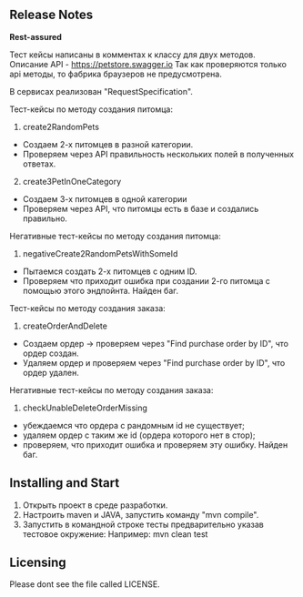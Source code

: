 Release Notes
-------------

**Rest-assured**

Тест кейсы написаны в комментах к классу для двух методов. Описание API - https://petstore.swagger.io
Так как проверяются только api методы, то фабрика браузеров не предусмотрена.

В сервисах реализован "RequestSpecification".

Тест-кейсы по методу создания питомца:
 1. create2RandomPets 
- Создаем 2-х питомцев в разной категории. 
- Проверяем через  API правильность нескольких полей в полученных ответах.
 2. create3PetInOneCategory 
- Создаем 3-х питомцев в одной категории 
- Проверяем через API, что питомцы есть в базе и создались правильно.

Негативные тест-кейсы по методу создания питомца:
 1. negativeCreate2RandomPetsWithSomeId 
- Пытаемся создать 2-х питомцев c одним ID.
- Проверяем что приходит ошибка при создании 2-го питомца c помощью этого эндпойнта. Найден баг.

Тест-кейсы по методу создания заказа:
 1. createOrderAndDelete
- Создаем ордер -> проверяем через "Find purchase order by ID", что ордер создан.
- Удаляем ордер и проверяем через "Find purchase order by ID", что ордер удален.

Негативные тест-кейсы по методу создания заказа:
 1. checkUnableDeleteOrderMissing 
- убеждаемся что ордера с рандомным id не существует;
- удаляем ордер с таким же id (ордера которого нет в стор);
- проверяем, что приходит ошибка и проверяем эту ошибку. Найден баг.

Installing and Start
--------------------

1. Открыть проект в среде разработки.
2. Настроить maven и JAVA, запустить команду "mvn compile".
3. Запустить в командной строке тесты предварительно указав тестовое окружение:
   Например:
   mvn clean test

Licensing
---------
Please dont see the file called LICENSE.
